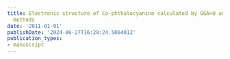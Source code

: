 ```yaml
---
title: Electronic structure of Co-phthalocyanine calculated by GGA+U and hybrid functional
  methods
date: '2011-01-01'
publishDate: '2024-06-27T16:20:24.506401Z'
publication_types:
- manuscript
---
```

